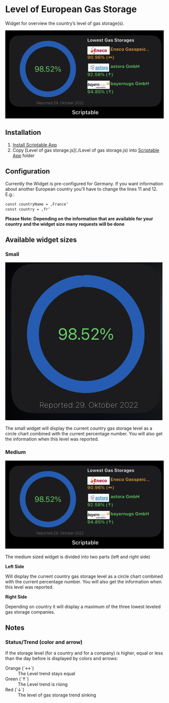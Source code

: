 # Level of European Gas Storage

Widget for overview the country’s level of gas storage(s).

![widget preview](imgs/Medium-Widget.png)

## Installation

1. [Install Scriptable App](https://scriptable.app)
2. Copy [Level of gas storage.js](./Level of gas storage.js) into [Scriptable App](https://scriptable.app) folder

## Configuration

Currently the Widget is pre-configured for Germany. If you want information about another European country you’ll have to change the lines 11 and 12. E.g.:

```
const countryName = ‚France‘
const country = ‚fr‘
```

**Please Note: Depending on the information that are available for your country and the widget size many requests will be done**

## Available widget sizes

### Small

![Small Widget](imgs/Small-Widget.png)

The small widget will display the current country gas storage level as a circle chart combined with the current percentage number. You will also get the information when this level was reported.

### Medium

![Medium Widget](imgs/Medium-Widget.png)

The medium sized widget is divided into two parts (left and right side)

**Left Side**

Will display the current country gas storage level as a circle chart combined with the current percentage number. You will also get the information when this level was reported.

**Right Side**

Depending on country it will display a maximum of the three lowest leveled gas storage companies.

## Notes

### Status/Trend (color and arrow)

If the storage level (for a country and for a company) is higher, equal or less than the day before is displayed by colors and arrows:

<dl>
  <dt>Orange (`↔︎`)</dt>
  <dd>The Level trend stays equal</dd>

  <dt>Green (`↑`)</dt>
  <dd>The Level trend is rising</dd>

  <dt>Red (`↓`)</dt>
  <dd>The level of gas storage trend sinking</dd>

</dl>  

